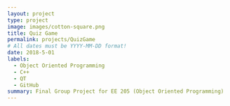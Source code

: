 ```yaml
---
layout: project
type: project
image: images/cotton-square.png
title: Quiz Game
permalink: projects/QuizGame
# All dates must be YYYY-MM-DD format!
date: 2018-5-01
labels:
  - Object Oriented Programming
  - C++
  - QT
  - GitHub
summary: Final Group Project for EE 205 (Object Oriented Programming)
---
```



 


